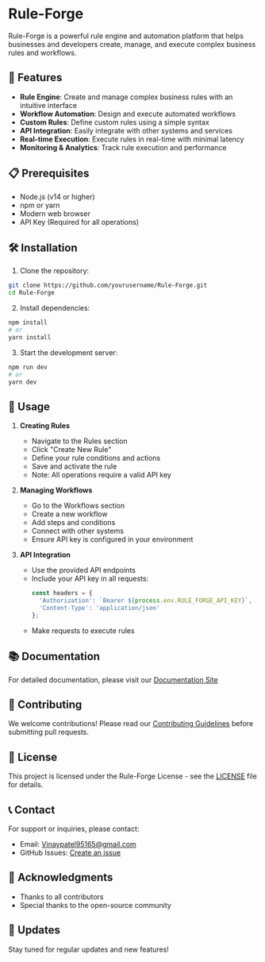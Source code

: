 # Rule-Forge

Rule-Forge is a powerful rule engine and automation platform that helps businesses and developers create, manage, and execute complex business rules and workflows.

## 🚀 Features

- **Rule Engine**: Create and manage complex business rules with an intuitive interface
- **Workflow Automation**: Design and execute automated workflows
- **Custom Rules**: Define custom rules using a simple syntax
- **API Integration**: Easily integrate with other systems and services
- **Real-time Execution**: Execute rules in real-time with minimal latency
- **Monitoring & Analytics**: Track rule execution and performance

## 📋 Prerequisites

- Node.js (v14 or higher)
- npm or yarn
- Modern web browser
- API Key (Required for all operations)


## 🛠️ Installation

1. Clone the repository:
```bash
git clone https://github.com/yourusername/Rule-Forge.git
cd Rule-Forge
```

2. Install dependencies:
```bash
npm install
# or
yarn install
```

3. Start the development server:
```bash
npm run dev
# or
yarn dev
```

## 🎯 Usage

1. **Creating Rules**
   - Navigate to the Rules section
   - Click "Create New Rule"
   - Define your rule conditions and actions
   - Save and activate the rule
   - Note: All operations require a valid API key

2. **Managing Workflows**
   - Go to the Workflows section
   - Create a new workflow
   - Add steps and conditions
   - Connect with other systems
   - Ensure API key is configured in your environment

3. **API Integration**
   - Use the provided API endpoints
   - Include your API key in all requests:
     ```javascript
     const headers = {
       'Authorization': `Bearer ${process.env.RULE_FORGE_API_KEY}`,
       'Content-Type': 'application/json'
     };
     ```
   - Make requests to execute rules

## 📚 Documentation

For detailed documentation, please visit our [Documentation Site](https://docs.rule-forge.com)

## 🤝 Contributing

We welcome contributions! Please read our [Contributing Guidelines](CONTRIBUTING.md) before submitting pull requests.

## 📄 License

This project is licensed under the Rule-Forge License - see the [LICENSE](LICENSE) file for details.

## 📞 Contact

For support or inquiries, please contact:
- Email: Vinaypatel95165@gmail.com
- GitHub Issues: [Create an issue](https://github.com/yourusername/Rule-Forge/issues)

## 🙏 Acknowledgments

- Thanks to all contributors
- Special thanks to the open-source community

## 🔄 Updates

Stay tuned for regular updates and new features!
